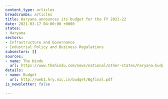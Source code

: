 ```yaml
---
content_type: articles
breadcrumbs: articles
title: Haryana announces its budget for the FY 2021-22
date: 2021-03-17 04:00:00 +0000
states:
- Haryana
sectors:
- Infrastructure and Governance
- Industrial Policy and Business Regulations
subsectors: []
sources:
- name: The Hindu
  url: https://www.thehindu.com/news/national/other-states/haryana-budget-focuses-on-health-and-agriculture/article34056259.ece
details:
- name: Budget
  url: http://web1.hry.nic.in/budget/Bgfinal.pdf
is_newsletter: false

---
```

